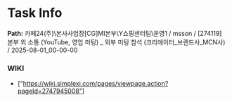 # Task Info

**Path:** 카페24(주)\본사사업장\[CG]MI본부\Y쇼핑센터팀\운영1 / msson / [274119] 본부 외 소통 (YouTube, 영업 미팅) _ 외부 미팅 참석 (크리에이터_브랜드사_MCN사) / 2025-08-01_00-00-00

### WIKI
- ["https://wiki.simplexi.com/pages/viewpage.action?pageId=2747945008"]

